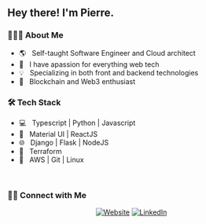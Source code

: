 <h2> Hey there! I'm Pierre.</h2>

<h3> 👨🏻‍💻 About Me </h3>

- 🌎 &nbsp; Self-taught Software Engineer and Cloud architect
- 🔬 &nbsp; I have apassion for everything web tech
- 💡 &nbsp; Specializing in both front and backend technologies
- 💼 &nbsp; Blockchain and Web3 enthusiast

<h3>🛠 Tech Stack</h3>

- 💻 &nbsp; Typescript | Python | Javascript
- 🔌 &nbsp; Material UI | ReactJS
- 🌐 &nbsp; Django | Flask | NodeJS
- 💎 &nbsp; Terraform
- 🔧 &nbsp; AWS | Git | Linux 

<br/>

<h3> 🤝🏻 Connect with Me </h3>

<p align="center">
<a href="https://zeroisone.io/"><img alt="Website" src="https://img.shields.io/badge/:-pierredutoit.me-blue?style=flat-square?logoWidth=70&logo=google-chrome"></a>
<a href="https://www.linkedin.com/in/pierre-du-toit-b66193a1/"><img alt="LinkedIn" src="https://img.shields.io/badge/:-Pierre du Toit-blue?style=flat-square&logo=linkedin"></a>
